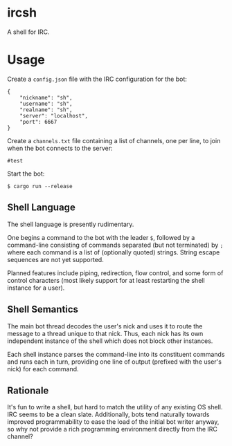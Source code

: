 # ircsh #

A shell for IRC.

# Usage #

Create a `config.json` file with the IRC configuration for the bot:

    {
        "nickname": "sh",
        "username": "sh",
        "realname": "sh",
        "server": "localhost",
        "port": 6667
    }

Create a `channels.txt` file containing a list of channels, one per line, to
join when the bot connects to the server:

    #test

Start the bot:

    $ cargo run --release

## Shell Language ##

The shell language is presently rudimentary.

One begins a command to the bot with the leader `$`, followed by a command-line
consisting of commands separated (but not terminated) by `;` where each command
is a list of (optionally quoted) strings. String escape sequences are not yet
supported.

Planned features include piping, redirection, flow control, and some form of
control characters (most likely support for at least restarting the shell
instance for a user).

## Shell Semantics ##

The main bot thread decodes the user's nick and uses it to route the message to
a thread unique to that nick. Thus, each nick has its own independent instance
of the shell which does not block other instances.

Each shell instance parses the command-line into its constituent commands and
runs each in turn, providing one line of output (prefixed with the user's nick)
for each command.

## Rationale ##

It's fun to write a shell, but hard to match the utility of any existing OS
shell. IRC seems to be a clean slate. Additionally, bots tend naturally towards
improved programmability to ease the load of the initial bot writer anyway,
so why not provide a rich programming environment directly from the IRC
channel?
